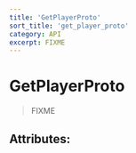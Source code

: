 ```yaml
---
title: 'GetPlayerProto'
sort_title: 'get_player_proto'
category: API
excerpt: FIXME
---
```


# GetPlayerProto

> FIXME

## Attributes:

